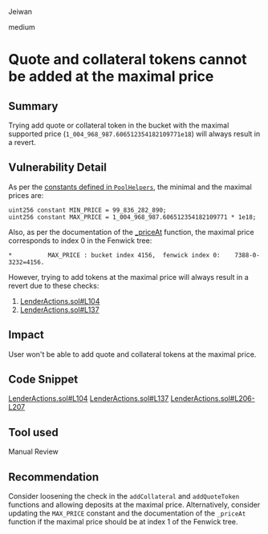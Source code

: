 Jeiwan

medium

# Quote and collateral tokens cannot be added at the maximal price

## Summary
Trying add quote or collateral token in the bucket with the maximal supported price (`1_004_968_987.606512354182109771e18`) will always result in a revert.
## Vulnerability Detail
As per the [constants defined in `PoolHelpers`](https://github.com/sherlock-audit/2023-01-ajna/blob/main/contracts/src/libraries/helpers/PoolHelper.sol#L26-L27), the minimal and the maximal prices are:
```solidity
uint256 constant MIN_PRICE = 99_836_282_890;
uint256 constant MAX_PRICE = 1_004_968_987.606512354182109771 * 1e18;
```

Also, as per the documentation of the [_priceAt](https://github.com/sherlock-audit/2023-01-ajna/blob/main/contracts/src/libraries/helpers/PoolHelper.sol#L47) function, the maximal price corresponds to index 0 in the Fenwick tree:
```solidity
*          MAX_PRICE : bucket index 4156,  fenwick index 0:    7388-0-3232=4156.
```

However, trying to add tokens at the maximal price will always result in a revert due to these checks:
1. [LenderActions.sol#L104](https://github.com/sherlock-audit/2023-01-ajna/blob/main/contracts/src/libraries/external/LenderActions.sol#L104)
1. [LenderActions.sol#L137](https://github.com/sherlock-audit/2023-01-ajna/blob/main/contracts/src/libraries/external/LenderActions.sol#L137)
## Impact
User won't be able to add quote and collateral tokens at the maximal price.
## Code Snippet
[LenderActions.sol#L104](https://github.com/sherlock-audit/2023-01-ajna/blob/main/contracts/src/libraries/external/LenderActions.sol#L104)
[LenderActions.sol#L137](https://github.com/sherlock-audit/2023-01-ajna/blob/main/contracts/src/libraries/external/LenderActions.sol#L137)
[LenderActions.sol#L206-L207](https://github.com/sherlock-audit/2023-01-ajna/blob/main/contracts/src/libraries/external/LenderActions.sol#L206-L207)
## Tool used
Manual Review
## Recommendation
Consider loosening the check in the `addCollateral` and `addQuoteToken` functions and allowing deposits at the maximal price. Alternatively, consider updating the `MAX_PRICE` constant and the documentation of the `_priceAt` function if the maximal price should be at index 1 of the Fenwick tree.